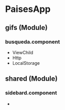 # PaisesApp

## gifs (Module)
### busqueda.component
* ViewChild
* Http
* LocalStorage

## shared (Module)
### sidebard.component
* 

